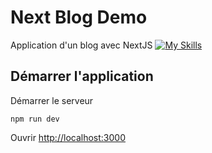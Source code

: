 # Next Blog Demo

Application d'un blog avec NextJS 
[![My Skills](https://skillicons.dev/icons?i=next,mongodb,prisma,react,tailwind,typescript)](https://skillicons.dev)

## Démarrer l'application

Démarrer le serveur

```
npm run dev
```

Ouvrir [http://localhost:3000](http://localhost:3000)  

